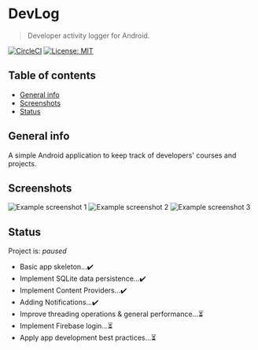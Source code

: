 # DevLog
> Developer activity logger for Android.

[![CircleCI](https://img.shields.io/circleci/build/github/ZakariyaF/DevLog/master.svg)](https://circleci.com/gh/ZakariyaF/DevLog)
[![License: MIT](https://img.shields.io/badge/License-MIT-yellow.svg)](https://opensource.org/licenses/MIT)

## Table of contents
* [General info](#general-info)
* [Screenshots](#screenshots)
* [Status](#status)

## General info
A simple Android application to keep track of developers' courses and projects.

## Screenshots
![Example screenshot 1](./img/screenshot_1.png)
![Example screenshot 2](./img/screenshot_2.png)
![Example screenshot 3](./img/screenshot_3.png)

## Status
Project is: _paused_
* Basic app skeleton...:heavy_check_mark:
* Implement SQLite data persistence...:heavy_check_mark:
* Implement Content Providers...:heavy_check_mark:
* Adding Notifications...:heavy_check_mark:
* Improve threading operations & general performance...:hourglass_flowing_sand:
* Implement Firebase login...:hourglass_flowing_sand:
* Apply app development best practices...:hourglass_flowing_sand:
